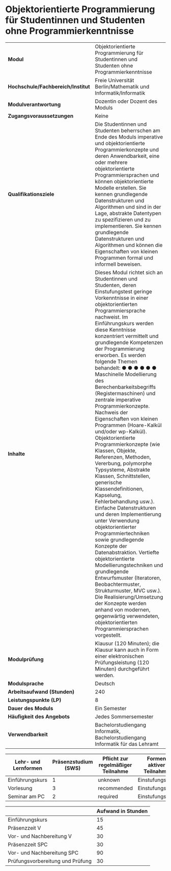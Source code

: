 # Objektorientierte Programmierung für Studentinnen und Studenten ohne Programmierkenntnisse

| | |
|-|-|
|**Modul**                           | Objektorientierte Programmierung für Studentinnen und Studenten ohne Programmierkenntnisse |
|**Hochschule/Fachbereich/Institut** | Freie Universität Berlin/Mathematik und Informatik/Informatik |
|**Modulverantwortung**              | Dozentin oder Dozent des Moduls |
|**Zugangsvoraussetzungen**          | Keine |
|**Qualifikationsziele**             | Die Studentinnen und Studenten beherrschen am Ende des Moduls imperative und objektorientierte Programmierkonzepte und deren Anwendbarkeit, eine oder mehrere objektorientierte Programmiersprachen und können objektorientierte Modelle erstellen. Sie kennen grundlegende Datenstrukturen und Algorithmen und sind in der Lage, abstrakte Datentypen zu spezifizieren und zu implementieren. Sie kennen grundlegende Datenstrukturen und Algorithmen und können die Eigenschaften von kleinen Programmen formal und informell beweisen. |
|**Inhalte**                         | Dieses Modul richtet sich an Studentinnen und Studenten, deren Einstufungstest geringe Vorkenntnisse in einer objektorientierten Programmiersprache nachweist. Im Einführungskurs werden diese Kenntnisse konzentriert vermittelt und grundlegende Kompetenzen der Programmierung erworben. Es werden folgende Themen behandelt: ● ● ● ● ● ● Maschinelle Modellierung des Berechenbarkeitsbegriffs (Registermaschinen) und zentrale imperative Programmierkonzepte. Nachweis der Eigenschaften von kleinen Programmen (Hoare-Kalkül und/oder wp-Kalkül). Objektorientierte Programmierkonzepte (wie Klassen, Objekte, Referenzen, Methoden, Vererbung, polymorphe Typsysteme, Abstrakte Klassen, Schnittstellen, generische Klassendefinitionen, Kapselung, Fehlerbehandlung usw.). Einfache Datenstrukturen und deren Implementierung unter Verwendung objektorientierter Programmiertechniken sowie grundlegende Konzepte der Datenabstraktion. Vertiefte objektorientierte Modellierungstechniken und grundlegende Entwurfsmuster (Iteratoren, Beobachtermuster, Strukturmuster, MVC usw.). Die Realisierung/Umsetzung der Konzepte werden anhand von modernen, gegenwärtig verwendeten, objektorientierten Programmiersprachen vorgestellt. |
|**Modulprüfung**                    | Klausur (120 Minuten); die Klausur kann auch in Form einer elektronischen Prüfungsleistung (120 Minuten) durchgeführt werden. |
|**Modulsprache**                    | Deutsch |
|**Arbeitsaufwand (Stunden)**        | 240|
|**Leistungspunkte (LP)**            | 8 |
|**Dauer des Moduls**                | Ein Semester |
|**Häufigkeit des Angebots**         | Jedes Sommersemester |
|**Verwendbarkeit**                  | Bachelorstudiengang Informatik, Bachelorstudiengang Informatik für das Lehramt |

| Lehr- und Lernformen | Präsenzstudium <br> (SWS) | Pflicht zur regelmäßiger Teilnahme | Formen aktiver Teilnahme |
| ---------------------|---------------------------|------------------------------------|------------------------- |
| Einführungskurs | 1 | unknown | Einstufungstest |
| Vorlesung | 3 | recommended | Einstufungstest |
| Seminar am PC | 2 | required | Einstufungstest |

|   | Aufwand in Stunden |
| - |--------------------|
| Einführungskurs | 15 |
| Präsenzzeit V | 45 |
| Vor- und Nachbereitung V | 30 |
| Präsenzzeit SPC | 30 |
| Vor- und Nachbereitung SPC | 90 |
| Prüfungsvorbereitung und Prüfung | 30 |
